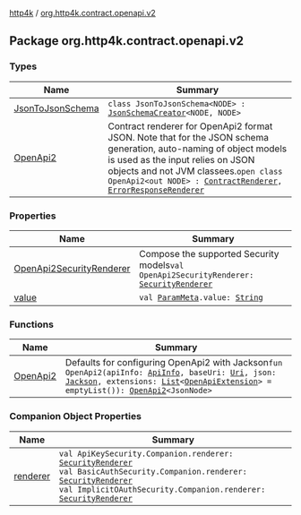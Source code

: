 [http4k](../index.md) / [org.http4k.contract.openapi.v2](./index.md)

## Package org.http4k.contract.openapi.v2

### Types

| Name | Summary |
|---|---|
| [JsonToJsonSchema](-json-to-json-schema/index.md) | `class JsonToJsonSchema<NODE> : `[`JsonSchemaCreator`](../org.http4k.util/-json-schema-creator/index.md)`<NODE, NODE>` |
| [OpenApi2](-open-api2/index.md) | Contract renderer for OpenApi2 format JSON. Note that for the JSON schema generation, auto-naming of object models is used as the input relies on JSON objects and not JVM classees.`open class OpenApi2<out NODE> : `[`ContractRenderer`](../org.http4k.contract/-contract-renderer/index.md)`, `[`ErrorResponseRenderer`](../org.http4k.contract/-error-response-renderer/index.md) |

### Properties

| Name | Summary |
|---|---|
| [OpenApi2SecurityRenderer](-open-api2-security-renderer.md) | Compose the supported Security models`val OpenApi2SecurityRenderer: `[`SecurityRenderer`](../org.http4k.contract.openapi/-security-renderer/index.md) |
| [value](value.md) | `val `[`ParamMeta`](../org.http4k.lens/-param-meta/index.md)`.value: `[`String`](https://kotlinlang.org/api/latest/jvm/stdlib/kotlin/-string/index.html) |

### Functions

| Name | Summary |
|---|---|
| [OpenApi2](-open-api2.md) | Defaults for configuring OpenApi2 with Jackson`fun OpenApi2(apiInfo: `[`ApiInfo`](../org.http4k.contract.openapi/-api-info/index.md)`, baseUri: `[`Uri`](../org.http4k.core/-uri/index.md)`, json: `[`Jackson`](../org.http4k.format/-jackson.md)`, extensions: `[`List`](https://kotlinlang.org/api/latest/jvm/stdlib/kotlin.collections/-list/index.html)`<`[`OpenApiExtension`](../org.http4k.contract.openapi/-open-api-extension/index.md)`> = emptyList()): `[`OpenApi2`](-open-api2/index.md)`<JsonNode>` |

### Companion Object Properties

| Name | Summary |
|---|---|
| [renderer](renderer.md) | `val ApiKeySecurity.Companion.renderer: `[`SecurityRenderer`](../org.http4k.contract.openapi/-security-renderer/index.md)<br>`val BasicAuthSecurity.Companion.renderer: `[`SecurityRenderer`](../org.http4k.contract.openapi/-security-renderer/index.md)<br>`val ImplicitOAuthSecurity.Companion.renderer: `[`SecurityRenderer`](../org.http4k.contract.openapi/-security-renderer/index.md) |
